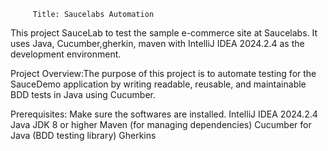          Title: Saucelabs Automation

This project SauceLab to test the sample e-commerce site at Saucelabs. It uses Java, Cucumber,gherkin, maven with IntelliJ IDEA 2024.2.4 as the development environment.

Project Overview:The purpose of this project is to automate testing for the SauceDemo application by writing readable, reusable, and maintainable BDD tests in Java using Cucumber.

Prerequisites:
Make sure the softwares are installed.
IntelliJ IDEA 2024.2.4
Java JDK 8 or higher
Maven (for managing dependencies)
Cucumber for Java (BDD testing library)
Gherkins

